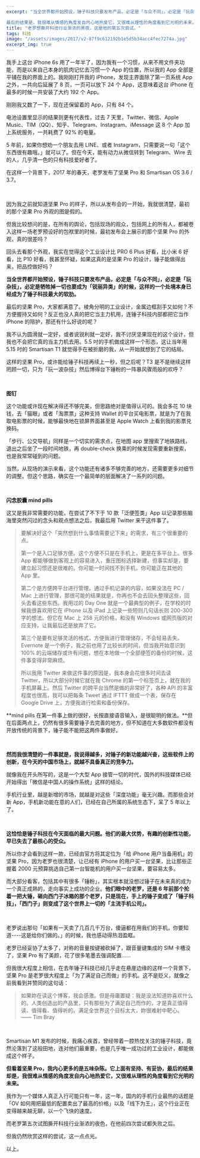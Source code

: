 ```yaml
---
excerpt: "当全世界都开始预设，锤子科技只要发布产品，必定是「与众不同」，必定是「玩杂技」，必定是牺牲掉一切也要成为「锐丽异类」的时候，这样的一个处境本身已经成为了锤子科技最大的软肋。

最后的结果是，我很难从情感的角度发自内心地热爱它，又很难从理性的角度看到它光明的未来。"
title: "老罗想撕开科技行业渐浓的黑夜，这是他的第五次尝试。"
tags: 科技
image: "/assets/images/2017/v2-87f9c612192b1e5d5b34acc4fec7274a.jpg"
excerpt_img: true
---
```


我手上这台 iPhone 6s 用了一年半了，因为我有一个习惯，从来不用文件夹功能，而是以来自己本身的肌肉记忆去习惯一个 App 的位置，所以我的 App 全部是平铺在我的界面上的。我刚刚打开我的 iPhone，发现主界面除了第一页系统 App 之外，一共向后延展了 8 页，一页可以放下 24 个 App，这意味着这台 iPhone 在最多的时候一共安装了大约 192 个 App。

刚刚我又数了一下，现在还保留着的 App，只有 84 个。

电池设置里显示的结果则更有代表性，过去 7 天里，Twitter、微信、Apple Music、TIM（QQ）、知乎、Telegram、Instagram、iMessage 这 8 个 App 加上系统服务，一共耗费了 92% 的电量。

5 年前，如果你想劝一个朋友去用 LINE、或者 Instagram，只需要说一句「这个东西很有趣哦。」就可以了。但在今天，能有动力从微信转到 Telegram、Wire 去的人，几乎清一色的只有科技爱好者了。

在这样一个背景下，2017 年的春天，老罗发布了坚果 Pro 和 Smartisan OS 3.6 / 3.7。

<br>

因为我之前就知道坚果 Pro 的样子，所以从发布会的一开始，我就很清楚，最初的那个坚果 Pro 外观的图是假的。

但我比较想问的是，在所有的舆论，包括现场的观众，包括网上的所有人，都被卷入这样一场老罗预设好的包袱里的时候，最初发布会上展示的那个坚果 Pro 的外观，真的很差吗？

回头去看那个外观，我实在觉得这个工业设计比 PRO 6 Plus 好看，比小米 6 好看，比 P10 好看，我甚至怀疑，如果这真的是坚果 Pro 的设计，锤子能做得出来，把品控做好吗？

**当全世界都开始预设，锤子科技只要发布产品，必定是「与众不同」，必定是「玩杂技」，必定是牺牲掉一切也要成为「锐丽异类」的时候，这样的一个处境本身已经成为了锤子科技最大的软肋。**

最后的坚果 Pro，大家都满意了。棱角分明的工业设计，金属边框刮手又如何？不方便握持又如何？反正也没人真的把它当主力机用，连锤子科技内部都把它当作 iPhone 的陪护，那还有什么好说的呢？

我不认为圆滑就一定好，或者说锐利就一定好，我不讨厌坚果现在的这个设计，但我也不会把它真的当主力机去用。5.5 吋的手机做成这样一个形态，这让当年用 5.15 吋的 Smartisan T1 就觉得手在被折磨的我，从一开始就想到了它的结局。

这样的坚果 Pro，或许能给锤子科技再续上一秒，但之后呢？T3 是不是继续这样罔顾一切，只为「玩一波杂技」然后博得台下锤粉的一阵暴风骤雨般的欢呼？

<br>

**图钉**

这个功能或许现在解决得还不够完美，但思路绝对是值得认可的。我会多花 10 块钱，去「猫眼」或者「淘票票」这种支持 Wallet 的平台买电影票，就是为了在我取电影票的时候，能够最快地在锁屏界面甚至是 Apple Watch 上看到我的影票兑换码。

「步行、公交导航」同样是一个切实的需求点，在地图 app 里搜索了地铁路线，退出之后坐了一段时间地铁，再 double-check 换乘的时候发现需要重新搜索，也是我常常碰到的问题。

当然，从现场的演示来看，这个功能还有诸多不够完善的地方，还需要更多对细节的调整。但这个思路，确实在一个最简单的层面解决了一系列的问题。

<br>

**闪念胶囊 mind pills**

这又是我非常需要的功能，在尝试了不下于 10 款「泛便签类」App 以记录那些脑海里突然闪过的念头和观点想法之后，我最后用 Twitter 来干这件事了。

> 要解决好这个「突然想到什么事情需要记下来」的需求，有三个很重要的点。
> 
> 第一个是入口足够方便。这个方便不只是在手机上，更是在多平台上。很多 App 都能够做到客观上的容易进入，重压图标选择新建，但事实却是，要建立起习惯还是很难的。你可能一时间找不到手机，你可能正在其他的 App 里。
> 
> 第二个是方便跨平台进行管理。通过手机记录的内容，如果没法在 PC / Mac 上进行管理，那很可能的结果就是，你再也不会去回头整理这些，回头去看这些东西。我用过的 Day One 就是一个最典型的例子，在学校的时候我很喜欢用它在 iPhone 以及 iPad 上记录一些短则几句话长则 200-300 字的想法。但它在 Mac 上 258 元的价格，和没有 Windows 或网页版的对应支持，让我最后还是放弃了它。
> 
> 第三个是要有足够灵活的格式，方便我进行管理储存，不会轻易丢失。Evernote 是一个例子，我之前也用了比较长的时间，但当我开始意识到 100% 的云端储存或许有问题，想在本地做一个全部便签的备份的时候，这件事变得非常麻烦。
> 
> 所以我用 Twitter 来做这件事的原因是，我本身会花很多时间去读 Twitter，所以大部分时候它就在我 Chrome 的第一个标签页上，就在我的手机屏幕上。然后 Twitter 的跨平台当然是做的非常好了，各种 API 的丰富程度也很高，我可以把每条 Tweet 通过 IFTTT 做成一个表，保存在 Google Drive 上，方便我进行检索和备份保存。

**mind pills 在第一件事上做的很好，长按直接语音输入，是很聪明的做法。**但在后面两点上，仍然有很多需要锤子去完善的地方，但不知道在大多数软件都没有开放传统的背景下，锤子能不能把这两件事做好。

<br>

**然而我很清楚的一件事就是，我说得越多，对锤子的新功能越兴奋，这些软件上的创新，在今天的中国市场上，就越不具备真正的竞争力。**

就像我在开头所写的，这是一个大型 App 接管一切的时代，国外的科技媒体已经开始得出「微信是中国人的操作系统」这样的结论。

手机行业里，越是新增的市场，就越是对这些「深度功能」毫无兴趣。而那些会对新 App，手机新功能在意的人们，已经在自己所属的系统生态下，呆了 5 年以上了。

<br>

**这恰恰是锤子科技在今天面临的最大问题。他们的最大优势，有趣的创新性功能，早已失去了最核心的受众。**

所以你才会看到这样一款，已经由官方将其定位为「给 iPhone 用户当备用机」的坚果 Pro，因为老罗也很清楚，让已经有 iPhone 的用户买一台坚果，比让那些正握着 2000 元预算挑选自己第一台智能机的用户买一台坚果，要容易太多。

而大部分看客，包括其中有很多「锤粉」，其实根本就没想过锤子在未来真的成为一个真正成熟的，走向事实上成功的企业。**他们眼中的老罗，还是 6 年前那个抡着一把大锤，砸向西门子冰箱的那个老罗，只是现在，手上的锤子变成了「锤子科技」，「西门子」则变成了这个世界上一切的「主流手机公司」。**

<br>

老罗说出那句「如果有一天卖了几百几千万台，傻逼都在用我们的手机，你要知道----这是给你们做的。」的时候，我也感动得热泪盈眶。

老罗已经妥协了太多了，对称的音量按键被砍掉了，跟音量键集成的 SIM 卡槽没了，坚果 Pro 有了美颜，花了很多笔墨去强调配置……

但我很大程度上相信，在去年锤子科技已经几乎走在悬崖边缘的这样一个背景下，坚果 Pro 是老罗很大程度上「为了满足自己而做」的手机。这不是贬义，就像之前我看到并赞同的这句话：

> 如果妳在读这个博客，我会感激。但是毋庸置疑：我是没法知道妳喜欢什么的。人类创造出的产品里，只有那些为了满足自己而作的，才是真正值得读、值得看、值得听的。满足全世界这个目标太大，妳很难射中靶心。
> —— Tim Bray

<br>

Smartisan M1 发布的时候，我痛心疾首，曾经带着一腔热忱关注的锤子科技，竟然沦落到了这般田地，连对他们最重要，也是几乎唯一成功过的工业设计，都能做成这个样子。

**但看着坚果 Pro，我内心更多的是五味杂陈。它上面有坚持、有妥协，最后的结果却是，我很难从情感的角度发自内心地热爱它，又很难从理性的角度看到它光明的未来。**

我作为一个媒体人真正入行可能只有一年，这一年，国内的手机行业最热的话题是「OV 如何用把最低的配置卖出了最高的价格」以及「线下为王」，这个行业正在变得越来越无聊，以一个飞快的速度。

而老罗第五次试图撕开科技行业渐浓的夜色，在他前四次尝试都失败之后。

但我仍然欣赏这样的尝试，这一点点光。

以上。

